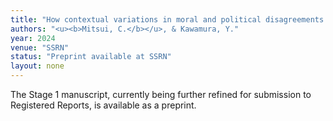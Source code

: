 ```yaml
---
title: "How contextual variations in moral and political disagreements influence the perception of not taking a side"
authors: "<u><b>Mitsui, C.</b></u>, & Kawamura, Y."
year: 2024
venue: "SSRN"
status: "Preprint available at SSRN"
layout: none
---
```


The Stage 1 manuscript, currently being further refined for submission to Registered Reports, is available as a preprint.



<!-- ---
title: "How contextual variations in moral and political disagreements influence the perception of not taking a side"
collection: publications
permalink: /publication/2024-04-29-NSR-1
excerpt: 'Stage 1 manuscript for Registered Reports.'
date: 2024-04-29
venue: 'SSRN'
paperurl: 'https://dx.doi.org/10.2139/ssrn.4811422'
citation: '<u><b>Mitsui, C.</b></u>, & Kawamura, Y. (2024). How contextual variations in moral and political disagreements influence the perception of not taking a side. <i>Preprint available at SSRN</i>'
---

The Stage 1 manuscript, currently being further refined for submission to Registered Reports, is available as a preprint. -->
